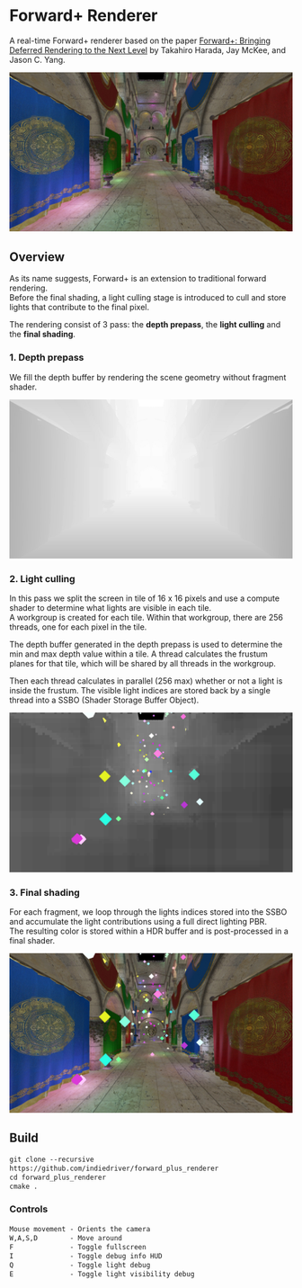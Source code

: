 Forward+ Renderer
================

A real-time Forward+ renderer based on the paper
[Forward+: Bringing Deferred Rendering to the Next Level](https://takahiroharada.files.wordpress.com/2015/04/forward_plus.pdf)
by Takahiro Harada, Jay McKee, and Jason C. Yang.

![screenshot](screenshots/default.jpg)

Overview
----

As its name suggests, Forward+ is an extension to traditional forward rendering.  
Before the final shading, a light culling stage is introduced to cull and store lights that contribute to the final pixel.

The rendering consist of 3 pass: the **depth prepass**, the **light culling** and the **final shading**.

### 1. Depth prepass

We fill the depth buffer by rendering the scene geometry without fragment shader.
  
![depthpass](screenshots/depth_buffer.jpg)

### 2. Light culling

In this pass we split the screen in tile of 16 x 16 pixels and use a compute shader to determine what lights are visible in each tile.  
A workgroup is created for each tile. Within that workgroup, there are 256 threads, one for each pixel in the tile.  
  
The depth buffer generated in the depth prepass is used to determine the min and max depth value within a tile.
A thread calculates the frustum planes for that tile, which will be shared by all threads in the workgroup.

Then each thread calculates in parallel (256 max) whether or not a light is inside the frustum.
The visible light indices are stored back by a single thread into a SSBO (Shader Storage Buffer Object).

![light visibility](screenshots/light_visibility.jpg)

### 3. Final shading

For each fragment, we loop through the lights indices stored into the SSBO and accumulate the light contributions using a full direct lighting PBR.  
The resulting color is stored within a HDR buffer and is post-processed in a final shader.

![final shading with light debug](screenshots/light_debug.jpg)
  

Build
----
  
```
git clone --recursive https://github.com/indiedriver/forward_plus_renderer
cd forward_plus_renderer
cmake .
```

### Controls
```
Mouse movement - Orients the camera
W,A,S,D        - Move around
F              - Toggle fullscreen
I              - Toggle debug info HUD  
Q              - Toggle light debug 
E              - Toggle light visibility debug
```
